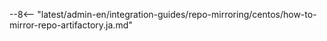 --8<-- "latest/admin-en/integration-guides/repo-mirroring/centos/how-to-mirror-repo-artifactory.ja.md"